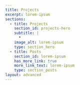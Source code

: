 ```yaml
---
title: Projects
excerpt: lorem-ipsum
sections:
  - title: Projects
    section_id: projects-hero
    subtitle: |
      *
    image_alt: lorem-ipsum
    type: section_hero
  - title: Posts
    section_id: lorem-ipsum
    has_more_link: true
    more_link_text: lorem-ipsum
    type: section_posts
layout: advanced
---
```

